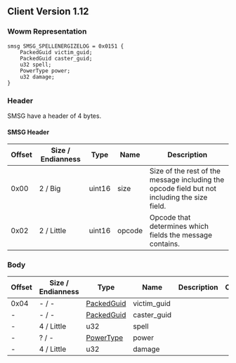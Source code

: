 ## Client Version 1.12

### Wowm Representation
```rust,ignore
smsg SMSG_SPELLENERGIZELOG = 0x0151 {
    PackedGuid victim_guid;
    PackedGuid caster_guid;
    u32 spell;
    PowerType power;
    u32 damage;
}
```
### Header
SMSG have a header of 4 bytes.

#### SMSG Header
| Offset | Size / Endianness | Type   | Name   | Description |
| ------ | ----------------- | ------ | ------ | ----------- |
| 0x00   | 2 / Big           | uint16 | size   | Size of the rest of the message including the opcode field but not including the size field.|
| 0x02   | 2 / Little        | uint16 | opcode | Opcode that determines which fields the message contains.|
### Body
| Offset | Size / Endianness | Type | Name | Description | Comment |
| ------ | ----------------- | ---- | ---- | ----------- | ------- |
| 0x04 | - / - | [PackedGuid](../spec/packed-guid.md) | victim_guid |  |  |
| - | - / - | [PackedGuid](../spec/packed-guid.md) | caster_guid |  |  |
| - | 4 / Little | u32 | spell |  |  |
| - | ? / - | [PowerType](powertype.md) | power |  |  |
| - | 4 / Little | u32 | damage |  |  |
